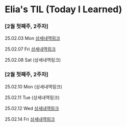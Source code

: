 Elia's TIL (Today I Learned)
===
### [2월 첫째주, 2주차]

25.02.03 Mon [상세내역링크](https://github.com/100-hours-a-week/2-elia-ru-til/blob/fa8c40b5fb5f426610ff2cf3657b0f6ce8c5fa54/2%EC%9B%94/250203.md)

25.02.07 Fri  [상세내역링크](https://github.com/100-hours-a-week/2-elia-ru-til/blob/cbe8ee6d1abf3eb5cb4ddc94f4ea87d7e0283078/2%EC%9B%94/250207.md)

25.02.08 Sat (상세내역링크)

### [2월 첫째주, 2주차]

25.02.10 Mon (상세내역링크)

25.02.11 Tue (상세내역링크)

25.02.12 Wed [상세내역링크](https://github.com/100-hours-a-week/2-elia-ru-til/blob/86e97d80eed89ec111260f123a79424fae399e44/2%EC%9B%94/250212.md)

25.02.14 Fri [상세내역링크](https://github.com/100-hours-a-week/2-elia-ru-til/blob/33d5c7507723a797ddb1989f323bf17d508dc941/2%EC%9B%94/250214.md)
